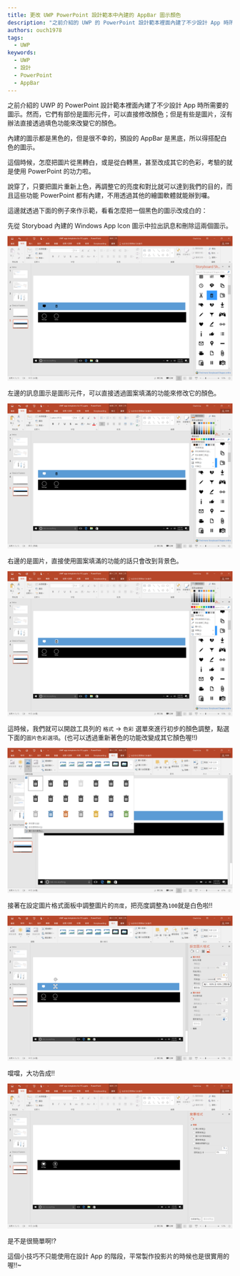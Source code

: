 ```yaml
---
title: 更改 UWP PowerPoint 設計範本中內建的 AppBar 圖示顏色
description: "之前介紹的 UWP 的 PowerPoint 設計範本裡面內建了不少設計 App 時所需要的圖示。然而，它們有部份是圖形元件，可以直接修改顏色；但是有些是圖片，沒有辦法直接透過填色功能來改變它的顏色。 說穿了，只要把圖片重新上色，再調整它的亮度和對比就可以達到我們的目的，而且這些功能 PowerPoint 都有內建，不用透過其他的繪圖軟體就能辦到囉。"
authors: ouch1978
tags:
  - UWP
keywords:
  - UWP
  - 設計
  - PowerPoint
  - AppBar
---
```


之前介紹的 UWP 的 PowerPoint 設計範本裡面內建了不少設計 App 時所需要的圖示。然而，它們有部份是圖形元件，可以直接修改顏色；但是有些是圖片，沒有辦法直接透過填色功能來改變它的顏色。

內建的圖示都是黑色的，但是很不幸的，預設的 AppBar 是黑底，所以得搭配白色的圖示。

這個時候，怎麼把圖片從黑轉白，或是從白轉黑，甚至改成其它的色彩，考驗的就是使用 PowerPoint 的功力啦。

說穿了，只要把圖片重新上色，再調整它的亮度和對比就可以達到我們的目的，而且這些功能 PowerPoint 都有內建，不用透過其他的繪圖軟體就能辦到囉。

<!--truncate-->

這邊就透過下面的例子來作示範，看看怎麼把一個黑色的圖示改成白的：

先從 Storyboad 內建的 Windows App Icon 圖示中拉出訊息和刪除這兩個圖示。

![左邊的圖示是圖形元件，右邊則是圖片](01-two-icons-with-different-types.png)

左邊的訊息圖示是圖形元件，可以直接透過圖案填滿的功能來修改它的顏色。

![左邊的圖示是圖形元件，可以直接修改顏色](02-the-left-one-could-edit-the-color-directly.png)

右邊的是圖片，直接使用圖案填滿的功能的話只會改到背景色。

![右邊的圖示是圖片，無法直接修改顏色](03-the-right-one-could-not-edit-the-color-directly.png)

這時候，我們就可以開啟工具列的 `格式` -> `色彩` 選單來進行初步的顏色調整，點選下面的`圖片色彩選項`。(也可以透過重新著色的功能改變成其它顏色喔!!)

![顏色選單](04-the-recolor-options.png)

接著在設定圖片格式面板中調整圖片的`亮度`，把亮度調整為`100`就是白色啦!!

![調整圖片的亮度](05-the-picture-color-options-panel.png)

噹噹，大功告成!!

![大功告成](06-here-we-are.png)

是不是很簡單啊!?

這個小技巧不只能使用在設計 App 的階段，平常製作投影片的時候也是很實用的喔!!~
